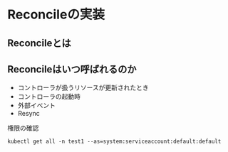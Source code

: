 # Reconcileの実装

## Reconcileとは

## Reconcileはいつ呼ばれるのか

* コントローラが扱うリソースが更新されたとき
* コントローラの起動時
* 外部イベント
* Resync

権限の確認
```console
kubectl get all -n test1 --as=system:serviceaccount:default:default
```

